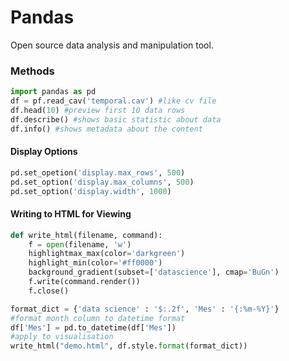 # Pandas
Open source data analysis and manipulation tool.

### Methods
```python
import pandas as pd
df = pf.read_cav('temporal.cav') #like cv file
df.head(10) #preview first 10 data rows
df.describe() #shows basic statistic about data
df.info() #shows metadata about the content
```

#### Display Options
```python
pd.set_opetion('display.max_rows', 500)
pd.set_option('display.max_columns', 500)
pd.set_option('display.width', 1000)
```

#### Writing to HTML for Viewing
```python
def write_html(filename, command):
	f = open(filename, 'w')
	highlightmax_max(color='darkgreen')
	highlight_min(color='#ff0000')
	background_gradient(subset=['datascience'], cmap='BuGn')
	f.write(command.render())
	f.close()

format_dict = {'data science' : '$:.2f', 'Mes' : '{:%m-%Y}'}
#format month column to datetime format
df['Mes'] = pd.to_datetime(df['Mes'])
#apply to visualisation
write_html("demo.html", df.style.format(format_dict)) 
```